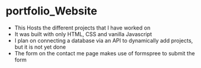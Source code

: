 # portfolio_Website
<ul>
  <li>This Hosts the different projects that I have worked on</li>
  <li>It was built with only HTML, CSS and vanilla Javascript</li>
  <li>I plan on connecting a database via an API to dynamically add projects, but it is not yet done</li>
  <li>The form on the contact me page makes use of formspree to submit the form</li>
</ul>
